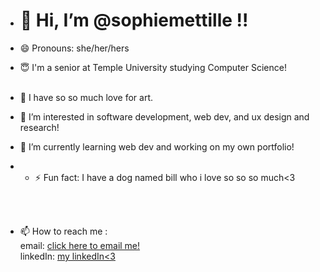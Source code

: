 - <h1>👋 Hi, I’m @sophiemettille !! </h1>
- 😄 Pronouns: she/her/hers
- 😇 I'm a senior at Temple University studying Computer Science!
  <br><br>
- 🎨 I have so so much love for art. 
- 👀 I’m interested in software development, web dev, and ux design and research!
- 🌱 I’m currently learning web dev and working on my own portfolio!
- - ⚡ Fun fact: I have a dog named bill who i love so so so much<3 

  <br> <br>
  
- 📫 How to reach me : <br>
  email: [click here to email me!](mailto:smettille@me.com) <br>
  linkedIn: [my linkedIn<3](https://www.linkedin.com/in/sophiemettille/)
  

<!---
sophiemettille/sophiemettille is a ✨ special ✨ repository because its `README.md` (this file) appears on your GitHub profile.
You can click the Preview link to take a look at your changes.
--->
